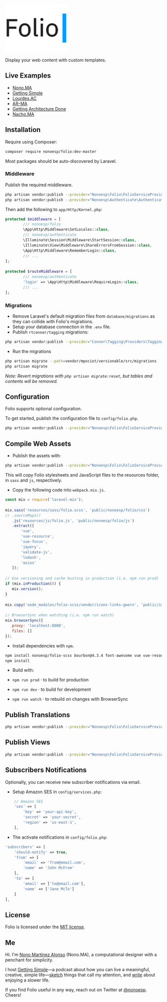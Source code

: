 <img src="assets/folio@2x.gif?reload2" alt="Folio for Laravel logo." width="200px">

Display your web content with custom templates.

## Live Examples

- [Nono.MA](https://nono.ma)
- [Getting Simple](https://gettingsimple.com)
- [Lourdes.AC](https://lourdes.ac)
- [AR-MA](https://ar-ma.net)
- [Getting Architecture Done](http://gettingarchitecturedone.com/writing)
- [Nacho.MA](https://nacho.ma)

## Installation

Require using Composer:

```bash
composer require nonoesp/folio:dev-master
```

Most packages should be auto-discovered by Laravel.

### Middleware

Publish the required middleware.

```bash
php artisan vendor:publish --provider="Nonoesp\Folio\FolioServiceProvider" --tag=middleware
php artisan vendor:publish --provider="Nonoesp\Authenticate\AuthenticateServiceProvider" --tag=middleware
```

Then add the following to `app/Http/Kernel.php`:

```php
protected $middleware = [
        /// nonoesp/folio
        \App\Http\Middleware\SetLocales::class,
        /// nonoesp/authenticate
        \Illuminate\Session\Middleware\StartSession::class,
        \Illuminate\View\Middleware\ShareErrorsFromSession::class,			
        \App\Http\Middleware\RememberLogin::class,        
        /// ...
];

protected $routeMiddleware = [
        /// nonoesp/authenticate
        'login' => \App\Http\Middleware\RequireLogin::class,
        /// ...
];
```

<!-- ### Sign in with Twitter

You need to publish the config file of `thujon/twitter` and add your Twitter credentials to `config/ttwitter.php`. (You can create a Twitter app at <https://apps.twitter.com/>.)

```bash
php artisan vendor:publish --provider="Thujohn\Twitter\TwitterServiceProvider"
``` -->

### Migrations

- Remove Laravel's default migration files from `database/migrations` as they can collide with Folio's migrations.
- Setup your database connection in the `.env` file.
- Publish `rtconner/tagging` migrations:

```bash
php artisan vendor:publish --provider="Conner\Tagging\Providers\TaggingServiceProvider"
```

- Run the migrations

```bash
php artisan migrate --path=vendor/mpociot/versionable/src/migrations
php artisan migrate
```

*Note: Revert migrations with `php artisan migrate:reset`, but tables and contents will be removed.*

## Configuration

Folio supports optional configuration.

To get started, publish the configuration file to `config/folio.php`.

```bash
php artisan vendor:publish --provider="Nonoesp\Folio\FolioServiceProvider" --tag=config
```

## Compile Web Assets

- Publish the assets with:

```bash
php artisan vendor:publish --provider="Nonoesp\Folio\FolioServiceProvider" --tag=dev-assets
```

This will copy Folio stylesheets and JavaScript files to the resources folder, in `sass` and `js`, respectively.

- Copy the following code into `webpack.mix.js`.

```javascript
const mix = require('laravel-mix');

mix.sass('resources/sass/folio.scss', 'public/nonoesp/folio/css')
// .sourceMaps()
   .js('resources/js/folio.js', 'public/nonoesp/folio/js')
   .extract([
       'vue',
       'vue-resource',
       'vue-focus',
       'jquery',
       'validate-js',
       'lodash',
       'axios'
   ]);

// Use versioning and cache busting in production (i.e. npm run prod)
if (mix.inProduction()) {
   mix.version();
}

mix.copy('node_modules/folio-scss/vendor/icons-links-gwern', 'public/img/icons');

// BrowserSync when watching (i.e. npm run watch)
mix.browserSync({
   proxy: 'localhost:8000',
   files: []
});
```

- Install dependencies with `npm`.

```bash
npm install nonoesp/folio-scss bourbon@4.3.4 font-awesome vue vue-resource vue-focus lodash jquery validate-js vuedraggable
npm install
```

- Build with:

- `npm run prod` · to build for production
- `npm run dev` · to build for development
- `npm run watch` · to rebuild on changes with BrowserSync

## Publish Translations

```bash
php artisan vendor:publish --provider="Nonoesp\Folio\FolioServiceProvider" --tag=lang
```

## Publish Views

```bash
php artisan vendor:publish --provider="Nonoesp\Folio\FolioServiceProvider" --tag=views
```

## Subscribers Notifications

Optionally, you can receive new subscriber notifications via email.

- Setup Amazon SES in `config/services.php`:

```php
	// Amazon SES
	'ses' => [
        'key' => 'your-api-key',
    	'secret' => 'your-secret',
    	'region' => 'us-east-1',
	],
```

- The activate notifications in `config/folio.php`:

```php
'subscribers' => [
    'should-notify' => true,
    'from' => [
        'email' => 'from@email.com',
        'name' => 'John McFrom'
    ],
    'to' => [
        'email' => ['to@email.com'],
        'name' => ['Jane McTo']
    ]
],
```

## License

Folio is licensed under the [MIT license](http://opensource.org/licenses/MIT).

## Me

Hi. I'm [Nono Martínez Alonso](https://nono.ma/about) (Nono.MA), a computational designer with a penchant for simplicity.

I host [Getting Simple](https://gettingsimple.com)—a podcast about how you can live a meaningful, creative, simple life—[sketch](https://sketch.nono.ma) things that call my attention, and [write](https://gettingsimple.com/writing) about enjoying a slower life.

If you find Folio useful in any way, reach out on Twitter at [@nonoesp](https://twitter.com/nonoesp). Cheers!
